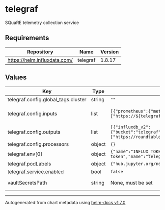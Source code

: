 # telegraf

SQuaRE telemetry collection service

## Requirements

| Repository | Name | Version |
|------------|------|---------|
| https://helm.influxdata.com/ | telegraf | 1.8.17 |

## Values

| Key | Type | Default | Description |
|-----|------|---------|-------------|
| telegraf.config.global_tags.cluster | string | `""` |  |
| telegraf.config.inputs | list | `[{"prometheus":{"metric_version":2,"urls":["https://${telegraf.config.global_tags.cluster}/nb/hub/metrics"]}}]` | Telegraf input plugins. Collect JupyterHub Prometheus metrics by default. See https://jupyterhub.readthedocs.io/en/stable/reference/metrics.html |
| telegraf.config.outputs | list | `[{"influxdb_v2":{"bucket":"telegraf","organization":"lizard","token":"$INFLUX_TOKEN","urls":["https://roundtable-monitoring.lsst.cloud"]}}]` | Telegraf default output destination. |
| telegraf.config.processors | object | `{}` | Telegraf processor plugins. |
| telegraf.env[0] | object | `{"name":"INFLUX_TOKEN","valueFrom":{"secretKeyRef":{"key":"influx-token","name":"telegraf"}}}` | Token to communicate with Influx |
| telegraf.podLabels | object | `{"hub.jupyter.org/network-access-hub":"true"}` | Allow network access to JupyterHub pod. |
| telegraf.service.enabled | bool | `false` | Telegraf service. |
| vaultSecretsPath | string | None, must be set | Path to the Vault secrets (`secret/k8s_operator/<hostname>/telegraf`) |

----------------------------------------------
Autogenerated from chart metadata using [helm-docs v1.7.0](https://github.com/norwoodj/helm-docs/releases/v1.7.0)
